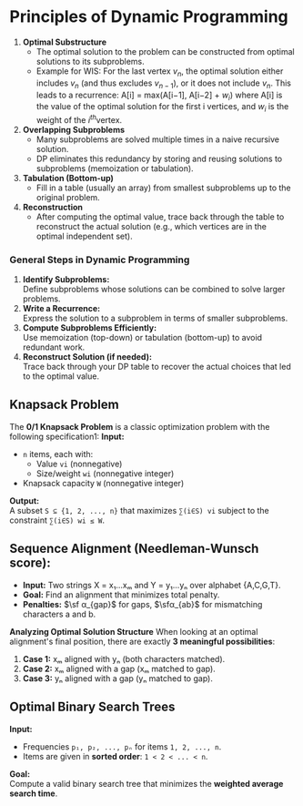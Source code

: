 # Principles of Dynamic Programming
1.  **Optimal Substructure**
    -   The optimal solution to the problem can be constructed from optimal solutions to its subproblems.
    -   Example for WIS: For the last vertex  $v_n$, the optimal solution either includes  $v_n$ (and thus excludes  $v_{n - 1}$), or it does not include $v_n$. This leads to a recurrence:
        A[i] = max⁡(A[i−1], A[i−2] + $w_i$)
        where  A[i] is the value of the optimal solution for the first i vertices, and $w_i$ is the weight of the $i^{th}$vertex.
2.  **Overlapping Subproblems**
    -   Many subproblems are solved multiple times in a naive recursive solution.
    -   DP eliminates this redundancy by storing and reusing solutions to subproblems (memoization or tabulation).
3.  **Tabulation (Bottom-up)**
    -   Fill in a table (usually an array) from smallest subproblems up to the original problem.
4.  **Reconstruction**
    -   After computing the optimal value, trace back through the table to reconstruct the actual solution (e.g., which vertices are in the optimal independent set).
        
### General Steps in Dynamic Programming

1.  **Identify Subproblems:**  
    Define subproblems whose solutions can be combined to solve larger problems.
2.  **Write a Recurrence:**  
    Express the solution to a subproblem in terms of smaller subproblems.
3.  **Compute Subproblems Efficiently:**  
    Use memoization (top-down) or tabulation (bottom-up) to avoid redundant work.
4.  **Reconstruct Solution (if needed):**  
    Trace back through your DP table to recover the actual choices that led to the optimal value.

## Knapsack Problem
The  **0/1 Knapsack Problem**  is a classic optimization problem with the following specification1:
**Input:**
-   `n`  items, each with:
    -   Value  `vi`  (nonnegative)
    -   Size/weight  `wi`  (nonnegative integer)
-   Knapsack capacity  `W`  (nonnegative integer)

**Output:**  
A subset  `S ⊆ {1, 2, ..., n}`  that maximizes  `∑(i∈S) vi`  subject to the constraint  `∑(i∈S) wi ≤ W`.

## Sequence Alignment (Needleman-Wunsch score):
-   **Input:**  Two strings X = x₁...xₘ and Y = y₁...yₙ over alphabet {A,C,G,T}.
-   **Goal:**  Find an alignment that minimizes total penalty.
-   **Penalties:**  $\sf α_{gap}$ for gaps, $\sfα_{ab}$ for mismatching characters a and b.

**Analyzing Optimal Solution Structure**
When looking at an optimal alignment's final position, there are exactly  **3 meaningful possibilities**:
1.  **Case 1:**  xₘ aligned with yₙ (both characters matched).
2.  **Case 2:**  xₘ aligned with a gap (xₘ matched to gap).
3.  **Case 3:**  yₙ aligned with a gap (yₙ matched to gap).

## Optimal Binary Search Trees
**Input:**
-   Frequencies  `p₁, p₂, ..., pₙ`  for items  `1, 2, ..., n`.
-   Items are given in  **sorted order**:  `1 < 2 < ... < n`.

**Goal:**  
Compute a valid binary search tree that minimizes the  **weighted average search time**.